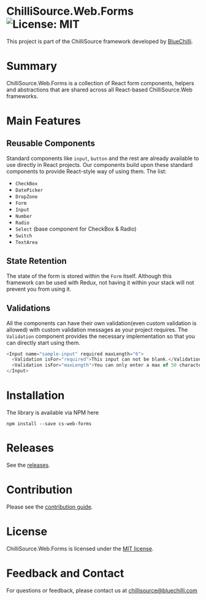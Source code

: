 # ChilliSource.Web.Forms        ![License: MIT](https://img.shields.io/badge/License-MIT-blue.svg)
This project is part of the ChilliSource framework developed by [BlueChilli](https://github.com/BlueChilli).

# Summary
ChilliSource.Web.Forms is a collection of React form components, helpers and abstractions that are shared across all React-based ChilliSource.Web frameworks.

# Main Features

## Reusable Components
Standard components like `input`, `button` and the rest are already available to use directly in React projects. Our components build upon these standard components to provide React-style way of using them. The list:
- `CheckBox`
- `DatePicker`
- `DropZone`
- `Form`
- `Input`
- `Number`
- `Radio`
- `Select` (base component for CheckBox & Radio)
- `Switch`
- `TextArea`

## State Retention
The state of the form is stored within the `Form` itself. Although this framework can be used with Redux, not having it within your stack will not prevent you from using it.

## Validations
All the components can have their own validation(even custom validation is allowed) with custom validation messages as your project requires. The `Validation` component provides the necessary implementation so that you can directly start using them.
```js
<Input name="sample-input" required maxLength="6">
  <Validation isFor="required">This input can not be blank.</Validation>
  <Validation isFor="maxLength">You can only enter a max of 50 characters</Validation>
</Input>
```

# Installation
The library is available via NPM here
```
npm install --save cs-web-forms
```

# Releases
See the [releases](https://github.com/BlueChilli/ChilliSource.Web.Forms/releases).

# Contribution
Please see the [contribution guide](https://github.com/BlueChilli/ChilliSource.Web/blob/master/CONTRIBUTING.md).

# License
ChilliSource.Web.Forms is licensed under the [MIT license](https://github.com/BlueChilli/ChilliSource.Web/blob/master/LICENSE).

# Feedback and Contact
For questions or feedback, please contact us at [chillisource@bluechilli.com](mailto:chillisource@bluechilli.com)
